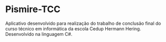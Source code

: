 # Pismire-TCC
Aplicativo desenvolvido para realização do trabalho de conclusão final do curso técnico em informática da escola Cedup Hermann Hering. Desenvolvido na linguagem C#.

